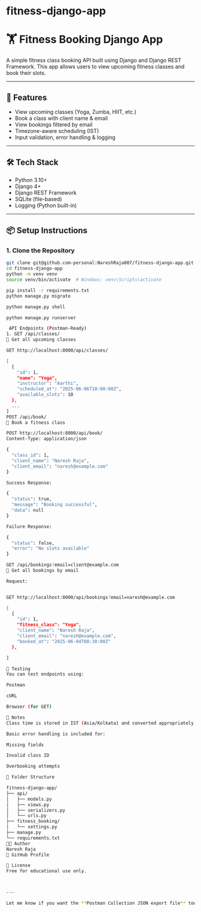 # fitness-django-app

# 🏋️ Fitness Booking Django App

A simple fitness class booking API built using Django and Django REST Framework. This app allows users to view upcoming fitness classes and book their slots.

---

## 🚀 Features

- View upcoming classes (Yoga, Zumba, HIIT, etc.)
- Book a class with client name & email
- View bookings filtered by email
- Timezone-aware scheduling (IST)
- Input validation, error handling & logging

---

## 🛠️ Tech Stack

- Python 3.10+
- Django 4+
- Django REST Framework
- SQLite (file-based)
- Logging (Python built-in)

---

## 📦 Setup Instructions

### 1. Clone the Repository

```bash
git clone git@github.com-personal:NareshRaja007/fitness-django-app.git
cd fitness-django-app
python -m venv venv
source venv/bin/activate  # Windows: venv\Scripts\activate

pip install -r requirements.txt
python manage.py migrate

python manage.py shell

python manage.py runserver

 API Endpoints (Postman-Ready)
1. GET /api/classes/
📌 Get all upcoming classes

GET http://localhost:8000/api/classes/

[
  {
    "id": 1,
    "name": "Yoga",
    "instructor": "Aarthi",
    "scheduled_at": "2025-06-06T10:00:00Z",
    "available_slots": 10
  },
  ...
]
POST /api/book/
📌 Book a fitness class

POST http://localhost:8000/api/book/
Content-Type: application/json

{
  "class_id": 1,
  "client_name": "Naresh Raja",
  "client_email": "naresh@example.com"
}

Success Response:

{
  "status": true,
  "message": "Booking successful",
  "data": null
}

Failure Response:

{
  "status": false,
  "error": "No slots available"
}

GET /api/bookings?email=client@example.com
📌 Get all bookings by email

Request:


GET http://localhost:8000/api/bookings?email=naresh@example.com

[
  {
    "id": 1,
    "fitness_class": "Yoga",
    "client_name": "Naresh Raja",
    "client_email": "naresh@example.com",
    "booked_at": "2025-06-04T08:30:00Z"
  },

]

🧪 Testing
You can test endpoints using:

Postman

cURL

Browser (for GET)

📝 Notes
Class time is stored in IST (Asia/Kolkata) and converted appropriately based on the request’s timezone settings.

Basic error handling is included for:

Missing fields

Invalid class ID

Overbooking attempts

📁 Folder Structure

fitness-django-app/
├── api/
│   ├── models.py
│   ├── views.py
│   ├── serializers.py
│   └── urls.py
├── fitness_booking/
│   └── settings.py
├── manage.py
└── requirements.txt
🧑‍💻 Author
Naresh Raja
🔗 GitHub Profile

📜 License
Free for educational use only.



---

Let me know if you want the **Postman Collection JSON export file** too. I can also help you automate seeding, add tests, or Dockerize this.




